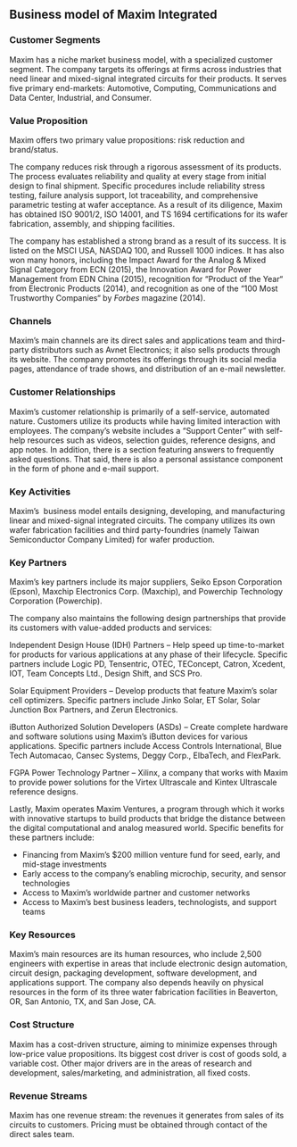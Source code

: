 Business model of Maxim Integrated
----------------------------------

 ### Customer Segments

 Maxim has a niche market business model, with a specialized customer segment. The company targets its offerings at firms across industries that need linear and mixed-signal integrated circuits for their products. It serves five primary end-markets: Automotive, Computing, Communications and Data Center, Industrial, and Consumer.

 ### Value Proposition

 Maxim offers two primary value propositions: risk reduction and brand/status.

 The company reduces risk through a rigorous assessment of its products. The process evaluates reliability and quality at every stage from initial design to final shipment. Specific procedures include reliability stress testing, failure analysis support, lot traceability, and comprehensive parametric testing at wafer acceptance. As a result of its diligence, Maxim has obtained ISO 9001/2, ISO 14001, and TS 1694 certifications for its wafer fabrication, assembly, and shipping facilities.

 The company has established a strong brand as a result of its success. It is listed on the MSCI USA, NASDAQ 100, and Russell 1000 indices. It has also won many honors, including the Impact Award for the Analog & Mixed Signal Category from ECN (2015), the Innovation Award for Power Management from EDN China (2015), recognition for “Product of the Year“ from Electronic Products (2014), and recognition as one of the “100 Most Trustworthy Companies“ by *Forbes* magazine (2014).

 ### Channels

 Maxim’s main channels are its direct sales and applications team and third-party distributors such as Avnet Electronics; it also sells products through its website. The company promotes its offerings through its social media pages, attendance of trade shows, and distribution of an e-mail newsletter.

 ### Customer Relationships

 Maxim’s customer relationship is primarily of a self-service, automated nature. Customers utilize its products while having limited interaction with employees. The company’s website includes a “Support Center” with self-help resources such as videos, selection guides, reference designs, and app notes. In addition, there is a section featuring answers to frequently asked questions. That said, there is also a personal assistance component in the form of phone and e-mail support.

 ### Key Activities

 Maxim’s  business model entails designing, developing, and manufacturing linear and mixed-signal integrated circuits. The company utilizes its own wafer fabrication facilities and third party-foundries (namely Taiwan Semiconductor Company Limited) for wafer production.

 ### Key Partners

 Maxim’s key partners include its major suppliers, Seiko Epson Corporation (Epson), Maxchip Electronics Corp. (Maxchip), and Powerchip Technology Corporation (Powerchip).

 The company also maintains the following design partnerships that provide its customers with value-added products and services:

 Independent Design House (IDH) Partners – Help speed up time-to-market for products for various applications at any phase of their lifecycle. Specific partners include Logic PD, Tensentric, OTEC, TEConcept, Catron, Xcedent, IOT, Team Concepts Ltd., Design Shift, and SCS Pro.

 Solar Equipment Providers – Develop products that feature Maxim’s solar cell optimizers. Specific partners include Jinko Solar, ET Solar, Solar Junction Box Partners, and Zerun Electronics.

 iButton Authorized Solution Developers (ASDs) – Create complete hardware and software solutions using Maxim’s iButton devices for various applications. Specific partners include Access Controls International, Blue Tech Automacao, Cansec Systems, Deggy Corp., ElbaTech, and FlexPark.

 FGPA Power Technology Partner – Xilinx, a company that works with Maxim to provide power solutions for the Virtex Ultrascale and Kintex Ultrascale reference designs.

 Lastly, Maxim operates Maxim Ventures, a program through which it works with innovative startups to build products that bridge the distance between the digital computational and analog measured world. Specific benefits for these partners include:

  * Financing from Maxim’s $200 million venture fund for seed, early, and mid-stage investments
 * Early access to the company’s enabling microchip, security, and sensor technologies
 * Access to Maxim’s worldwide partner and customer networks
 * Access to Maxim’s best business leaders, technologists, and support teams
  ### Key Resources

 Maxim’s main resources are its human resources, who include 2,500 engineers with expertise in areas that include electronic design automation, circuit design, packaging development, software development, and applications support. The company also depends heavily on physical resources in the form of its three water fabrication facilities in Beaverton, OR, San Antonio, TX, and San Jose, CA.

 ### Cost Structure

 Maxim has a cost-driven structure, aiming to minimize expenses through low-price value propositions. Its biggest cost driver is cost of goods sold, a variable cost. Other major drivers are in the areas of research and development, sales/marketing, and administration, all fixed costs.

 ### Revenue Streams

 Maxim has one revenue stream: the revenues it generates from sales of its circuits to customers. Pricing must be obtained through contact of the direct sales team.